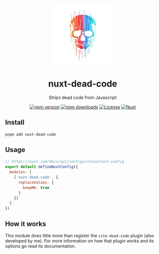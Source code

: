 <div align="center">
<img src="/logo.png" width="200">

# nuxt-dead-code 
Strips dead code from Javascript

[![npm version][npm-version-src]][npm-version-href]
[![npm downloads][npm-downloads-src]][npm-downloads-href]
[![License][license-src]][license-href]
[![Nuxt][nuxt-src]][nuxt-href]
</div>


## Install

```bash
pnpm add nuxt-dead-code
```

## Usage

```js
// https://nuxt.com/docs/api/configuration/nuxt-config
export default defineNuxtConfig({
  modules: [
    ['nuxt-dead-code', {
      replaceValues: {
        keepMe: true
      }
    }]
  ]
})

```

## How it works

This module does little more than register the `vite-dead-code` plugin (also developed by me). For more information on how that plugin works and its options go read its documentation.

<!-- Badges -->
[npm-version-src]: https://img.shields.io/npm/v/nuxt-dead-code/latest.svg?style=flat&colorA=18181B&colorB=28CF8D
[npm-version-href]: https://npmjs.com/package/nuxt-dead-code

[npm-downloads-src]: https://img.shields.io/npm/dm/nuxt-dead-code.svg?style=flat&colorA=18181B&colorB=28CF8D
[npm-downloads-href]: https://npmjs.com/package/nuxt-dead-code

[license-src]: https://img.shields.io/npm/l/nuxt-dead-code.svg?style=flat&colorA=18181B&colorB=28CF8D
[license-href]: https://npmjs.com/package/nuxt-dead-code

[nuxt-src]: https://img.shields.io/badge/Nuxt-18181B?logo=nuxt.js
[nuxt-href]: https://nuxt.com
